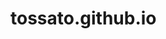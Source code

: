# tossato.github.io
<!DOCTYPE html>
<html lang="pt-br">
    <meta charset="UTF-8">
    <meta name="viewport" content="width=device-width, initial-scale=1.0" />
    <title>RECEITAS DE BOLOS!</title>
    <style>
   
        body {
            font-family: Arial, sans-serif;
            margin:  0;
            padding: 0;
        }
        header {
            background-color: Green;
            padding: 5px;
            text-align: center;
            color: white;
        }
        .grid {
      display: grid;
      grid-template-columns: repeat(3, 1fr);
      gap: 20px;
    }
       
        nav {
            background-color: grey;
        }
        nav ul {
            list-style-type: none;
            margin: 0;
            padding: 0;
            display: flex;
            justify-content: center;
        }
        nav ul li {
            margin: 10px;
        }
        nav ul li a {
            color: white;
    padding: 5px 20px;
           
        }
        nav ul li a:hover {
            background-color: red;
        }
        main {
            padding: 20px;
            max-width: 1200px;
      margin: auto;
        }
        section {
            margin-bottom: 30px;
        }
        h2 {
        margin-bottom: 10px;
            color: black;
            @media (max-width: 1024px) {
      .grid {
        grid-template-columns: repeat(2, 1fr);
      }
    }
     @media (max-width: 600px) {
      .grid {
        grid-template-columns: 1fr;
      }
    }
      nav {
        flex-direction: column;
      }
      nav a {
        text-align: center;
      }
        }
    </style>
</head>
<body>
    <header>
        <h1>Bem-vindo ao BOLOS JÁ!</h1>
    </header>
    <nav>
        <ul>
            <li><a href="Bolo de Chocolate">Bolo de Chocolate</a></li>
            <li><a href="Bolo de Cenoura">Bolo de Cenoura</a></li>
        </ul>
    </nav>
    <main>
        <section id="Bolo de Chocolate">
            <h2>Bolo de Chocolate</h2>
            <p>Ingredientes:<br>
           
Para a massa de bolo<br>

2 ovos<br>
1 e 1/2 xícara chá de açúcar<br>
2 xícaras chá de farinha de trigo<br>
1 xícara chá de chocolate em pó ou achocolatado<br>
2 colheres de sopa de Margarina Doriana com Sal<br>
1 colher sopa de fermento em pó<br>
1 pitada de sal<br>
1 xícara chá de leite<br>

Para a cobertura de chocolate

2 xícaras chá de leite<br>
1 xícara chá de chocolate em pó<br>
1 colher sopa de Margarina Doriana com Sal<br>
1 xícara chá de açúcar</p>
        </section>
        <section id="Bolo de Cenoura">
            <h2>Bolo de Cenoura</h2>
            <p>Ingredientes:<br>
3 cenouras médias<br>
3 ovos<br>
2 xícaras de açúcar<br>

1 xícara de óleo de canola<br>
2 xícaras de Farinha de Trigo Tradicional Dona Benta<br>
1 pitada de sal<br>
1 colher de sopa de Fermento Químico Dona Benta</p>
        </section>
       
    </main>
</body>
</html>
    }
       
        nav {
            background-color: grey;
        }
        nav ul {
            list-style-type: none;
            margin: 0;
            padding: 0;
            display: flex;
            justify-content: center;
        }
        nav ul li {
            margin: 10px;
        }
        nav ul li a {
            color: white;
    padding: 5px 20px;
           
        }
        nav ul li a:hover {
            background-color: red;
        }
        main {
            padding: 20px;
            max-width: 1200px;
      margin: auto;
        }
        section {
            margin-bottom: 30px;
        }
        h2 {
        margin-bottom: 10px;
            color: black;
            @media (max-width: 1024px) {
      .grid {
        grid-template-columns: repeat(2, 1fr);
      }
    }
     @media (max-width: 600px) {
      .grid {
        grid-template-columns: 1fr;
      }
    }
      nav {
        flex-direction: column;
      }
      nav a {
        text-align: center;
      }
        }
    </style>

    <main>
        <section id="Bolo de Chocolate">
            <h2>Bolo de Chocolate</h2>
          

</body>
</html>
